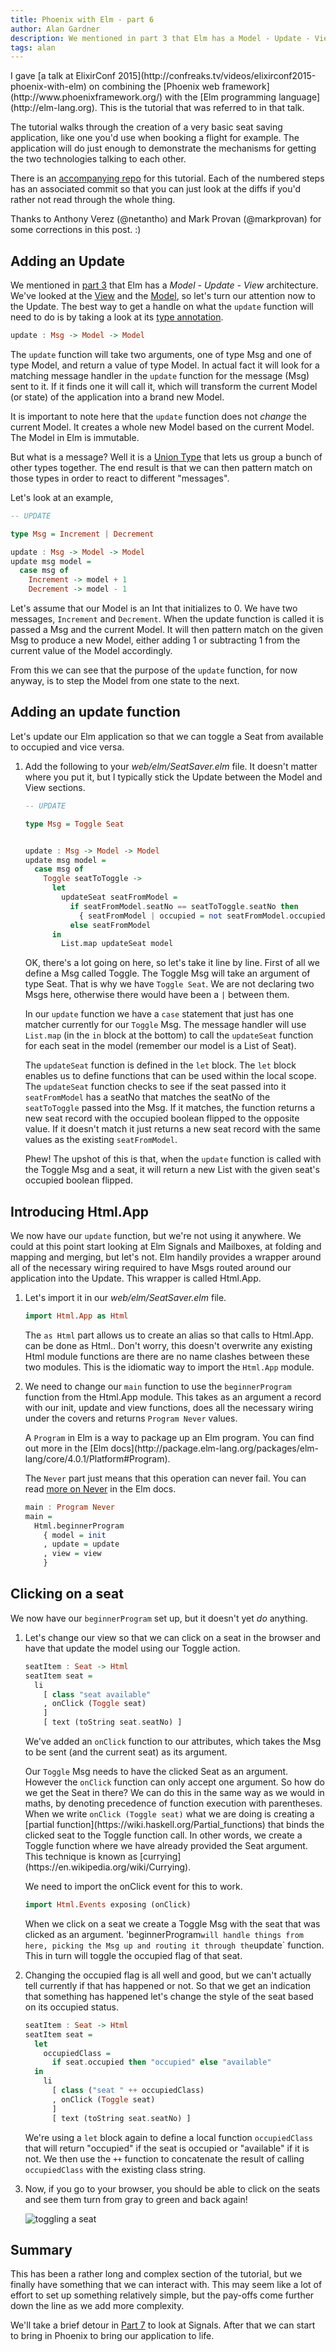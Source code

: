 ```yaml
---
title: Phoenix with Elm - part 6
author: Alan Gardner
description: We mentioned in part 3 that Elm has a Model - Update - View architecture. We've looked at the View and the Model, so let's turn our attention now to the Update. The best way to get a handle on what the update function will need to do is by taking a look at its type annotation.
tags: alan
---
```


<section class="callout">
  I gave [a talk at ElixirConf 2015](http://confreaks.tv/videos/elixirconf2015-phoenix-with-elm) on combining the [Phoenix web framework](http://www.phoenixframework.org/) with the [Elm programming language](http://elm-lang.org). This is the tutorial that was referred to in that talk.

  The tutorial walks through the creation of a very basic seat saving application, like one you'd use when booking a flight for example. The application will do just enough to demonstrate the mechanisms for getting the two technologies talking to each other.

  There is an [accompanying repo](https://github.com/CultivateHQ/seat_saver) for this tutorial. Each of the numbered steps has an associated commit so that you can just look at the diffs if you'd rather not read through the whole thing.
</section>

<section class="callout">
  Thanks to Anthony Verez (@netantho) and Mark Provan (@markprovan) for some corrections in this post. :)
</section>

## Adding an Update

We mentioned in [part 3](/posts/phoenix-elm-3) that Elm has a *Model - Update - View* architecture. We've looked at the [View](/posts/phoenix-elm-3) and the [Model](/posts/phoenix-elm-4), so let's turn our attention now to the Update. The best way to get a handle on what the `update` function will need to do is by taking a look at its [type annotation](/posts/phoenix-elm-5).

```haskell
update : Msg -> Model -> Model
```

The `update` function will take two arguments, one of type Msg and one of type Model, and return a value of type Model. In actual fact it will look for a matching message handler in the `update` function for the message (Msg) sent to it. If it finds one it will call it, which will transform the current Model (or state) of the application into a brand new Model.

<div class="callout">
  It is important to note here that the <code>update</code> function does not <em>change</em> the current Model. It creates a whole new Model based on the current Model. The Model in Elm is immutable.
</div>

But what is a message? Well it is a [Union Type](http://elm-lang.org/docs/syntax#union-types) that lets us group a bunch of other types together. The end result is that we can then pattern match on those types in order to react to different "messages".

Let's look at an example,

```haskell
-- UPDATE

type Msg = Increment | Decrement

update : Msg -> Model -> Model
update msg model =
  case msg of
    Increment -> model + 1
    Decrement -> model - 1
```

Let's assume that our Model is an Int that initializes to 0. We have two messages, `Increment` and `Decrement`. When the update function is called it is passed a Msg and the current Model. It will then pattern match on the given Msg to produce a new Model, either adding 1 or subtracting 1 from the current value of the Model accordingly.

From this we can see that the purpose of the `update` function, for now anyway, is to step the Model from one state to the next.

## Adding an update function

Let's update our Elm application so that we can toggle a Seat from available to occupied and vice versa.

1. Add the following to your *web/elm/SeatSaver.elm* file. It doesn't matter where you put it, but I typically stick the Update between the Model and View sections.

    ```haskell
    -- UPDATE

    type Msg = Toggle Seat


    update : Msg -> Model -> Model
    update msg model =
      case msg of
        Toggle seatToToggle ->
          let
            updateSeat seatFromModel =
              if seatFromModel.seatNo == seatToToggle.seatNo then
                { seatFromModel | occupied = not seatFromModel.occupied }
              else seatFromModel
          in
            List.map updateSeat model
    ```

    OK, there's a lot going on here, so let's take it line by line. First of all we define a Msg called Toggle. The Toggle Msg will take an argument of type Seat. That is why we have `Toggle Seat`. We are not declaring two Msgs here, otherwise there would have been a `|` between them.

    In our `update` function we have a `case` statement that just has one matcher currently for our `Toggle` Msg. The message handler will use `List.map` (in the `in` block at the bottom) to call the `updateSeat` function for each seat in the model (remember our model is a List of Seat).

    The `updateSeat` function is defined in the `let` block. The `let` block enables us to define functions that can be used within the local scope. The `updateSeat` function checks to see if the seat passed into it `seatFromModel` has a seatNo that matches the seatNo of the `seatToToggle` passed into the Msg. If it matches, the function returns a new seat record with the occupied boolean flipped to the opposite value. If it doesn't match it just returns a new seat record with the same values as the existing `seatFromModel`.

    Phew! The upshot of this is that, when the `update` function is called with the Toggle Msg and a seat, it will return a new List with the given seat's occupied boolean flipped.


## Introducing Html.App

We now have our `update` function, but we're not using it anywhere. We could at this point start looking at Elm Signals and Mailboxes, at folding and mapping and merging, but let's not. Elm handily provides a wrapper around all of the necessary wiring required to have Msgs routed around our application into the Update. This wrapper is called Html.App.

1. Let's import it in our *web/elm/SeatSaver.elm* file.

    ```haskell
    import Html.App as Html
    ```

    The `as Html` part allows us to create an alias so that calls to Html.App.<function> can be done as Html.<function>. Don't worry, this doesn't overwrite any existing Html module functions are there are no name clashes between these two modules. This is the idiomatic way to import the `Html.App` module.

2. We need to change our `main` function to use the `beginnerProgram` function from the Html.App module. This takes as an argument a record with our init, update and view functions, does all the necessary wiring under the covers and returns `Program Never` values.

    <div class="callout">
      A <code>Program</code> in Elm is a way to package up an Elm program. You can find out more in the [Elm docs](http://package.elm-lang.org/packages/elm-lang/core/4.0.1/Platform#Program).

      The <code>Never</code> part just means that this operation can never fail. You can read [more on Never](http://package.elm-lang.org/packages/elm-lang/core/4.0.1/Basics#Never) in the Elm docs.
    </div>

    ```haskell
    main : Program Never
    main =
      Html.beginnerProgram
        { model = init
        , update = update
        , view = view
        }
    ```

## Clicking on a seat

We now have our `beginnerProgram` set up, but it doesn't yet _do_ anything.

1. Let's change our view so that we can click on a seat in the browser and have that update the model using our Toggle action.

    ```haskell
    seatItem : Seat -> Html
    seatItem seat =
      li
        [ class "seat available"
        , onClick (Toggle seat)
        ]
        [ text (toString seat.seatNo) ]
    ```

    We've added an `onClick` function to our attributes, which takes the Msg to be sent (and the current seat) as its argument.

    <div class="callout">
      Our <code>Toggle</code> Msg needs to have the clicked Seat as an argument. However the <code>onClick</code> function can only accept one argument. So how do we get the Seat in there? We can do this in the same way as we would in maths, by denoting precedence of function execution with parentheses. When we write <code>onClick (Toggle seat)</code> what we are doing is creating a [partial function](https://wiki.haskell.org/Partial_functions) that binds the clicked seat to the Toggle function call. In other words, we create a Toggle function where we have already provided the Seat argument. This technique is known as [currying](https://en.wikipedia.org/wiki/Currying).
    </div>

    We need to import the onClick event for this to work.

    ```haskell
    import Html.Events exposing (onClick)
    ```

    When we click on a seat we create a Toggle Msg with the seat that was clicked as an argument. 'beginnerProgram` will handle things from here, picking the Msg up and routing it through the `update` function. This in turn will toggle the occupied flag of that seat.

2. Changing the occupied flag is all well and good, but we can't actually tell currently if that has happened or not. So that we get an indication that something has happened let's change the style of the seat based on its occupied status.

    ```haskell
    seatItem : Seat -> Html
    seatItem seat =
      let
        occupiedClass =
          if seat.occupied then "occupied" else "available"
      in
        li
          [ class ("seat " ++ occupiedClass)
          , onClick (Toggle seat)
          ]
          [ text (toString seat.seatNo) ]
    ```

    We're using a `let` block again to define a local function `occupiedClass` that will return "occupied" if the seat is occupied or "available" if it is not. We then use the `++` function to concatenate the result of calling `occupiedClass` with the existing class string.

3. Now, if you go to your browser, you should be able to click on the seats and see them turn from gray to green and back again!

    ![toggling a seat](/images/phoenix-elm/wNpuUF1fHn.gif)


## Summary

This has been a rather long and complex section of the tutorial, but we finally have something that we can interact with. This may seem like a lot of effort to set up something relatively simple, but the pay-offs come further down the line as we add more complexity.

We'll take a brief detour in [Part 7](/posts/phoenix-elm-7) to look at Signals. After that we can start to bring in Phoenix to bring our application to life.
